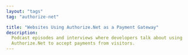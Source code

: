 ```yaml
---
layout: "tags"
tag: "authorize-net"

title: "Websites Using Authorize.Net as a Payment Gateway"
description:
  Podcast episodes and interviews where developers talk about using
  Authorize.Net to accept payments from visitors.
---
```

